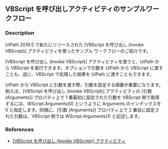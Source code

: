 
## VBScript を呼び出しアクティビティのサンプルワークフロー

### Description

UiPath 2019.5 で新たにリリースされた [VBScript を呼び出し (Invoke VBScript)] アクティビティを使ったサンプル ワークフローのご紹介です。

[VBScript を呼び出し (Invoke VBScript)] アクティビティを使うと、UiPath から VBScript を実行できます。オプションで引数を UiPath から VBScript に渡すことも、逆に、VBScript で処理した結果を UiPath に渡すこともできます。

UiPath から VBScript に引数を渡す際、引数を設定する順番が重要になります。例えば、[VBScript を呼び出し (Invoke VBScript)] アクティビティの [引数 (Arguments)] プロパティ上で 1 番最初に設定された引数を VBScript 側で取得するには、WScript.Arguments(0) というように Arguments のインデックスを 0 と指定します。同様に、[引数 (Arguments)] プロパティ上で 2 番目に設定された引数は、VBScript 側では WScript.Arguments(1) と記述します。

### References

- [[VBScript を呼び出し (Invoke VBScript)] アクティビティ](https://docs.uipath.com/activities/lang-ja/docs/invoke-vbscript)